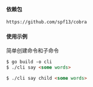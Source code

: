 #### 依赖包
```markdown
https://github.com/spf13/cobra
```

#### 使用示例
  简单创建命令和子命令
```markdown
$ go build -o cli
$ ./cli say <some words>

$ ./cli say child <some words>
```